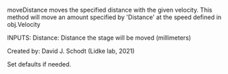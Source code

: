 
moveDistance moves the specified distance with the given velocity.
This method will move an amount specified by 'Distance' at the speed
defined in obj.Velocity

INPUTS:
Distance: Distance the stage will be moved (millimeters)

Created by:
David J. Schodt (Lidke lab, 2021)


Set defaults if needed.
